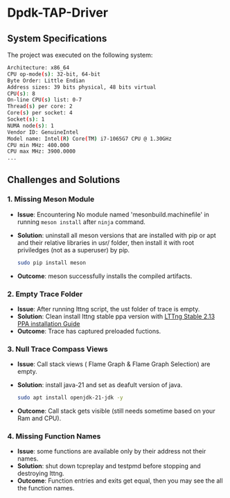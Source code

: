 # Dpdk-TAP-Driver

## System Specifications

The project was executed on the following system:

```bash
Architecture: x86_64
CPU op-mode(s): 32-bit, 64-bit
Byte Order: Little Endian
Address sizes: 39 bits physical, 48 bits virtual
CPU(s): 8
On-line CPU(s) list: 0-7
Thread(s) per core: 2
Core(s) per socket: 4
Socket(s): 1
NUMA node(s): 1
Vendor ID: GenuineIntel
Model name: Intel(R) Core(TM) i7-1065G7 CPU @ 1.30GHz
CPU min MHz: 400.000
CPU max MHz: 3900.0000
...
```


## Challenges and Solutions

### 1. Missing Meson Module

* **Issue**: Encountering No module named 'mesonbuild.machinefile' in running `meson install` after `ninja` command.
* **Solution**: uninstall all meson versions that are installed with pip or apt and their relative libraries in usr/ folder, then install it with root priviledges (not as a superuser) by pip.

  ```bash
  sudo pip install meson
  ```
* **Outcome**: meson successfully installs the compiled artifacts.

### 2. Empty Trace Folder

* **Issue**: After running lttng script, the ust folder of trace is empty.
* **Solution**: Clean install lttng stable ppa version with [LTTng Stable 2.13 PPA installation Guide](https://lttng.org/docs/v2.13/#doc-ubuntu-ppa) 
* **Outcome**: Trace has captured preloaded fuctions.

### 3. Null Trace Compass Views

* **Issue**: Call stack views ( Flame Graph & Flame Graph Selection) are empty.
* **Solution**: install java-21 and set as deafult version of java.

  ```bash
  sudo apt install openjdk-21-jdk -y
  ```
* **Outcome**: Call stack gets visible (still needs sometime based on your Ram and CPU).

### 4. Missing Function Names

* **Issue**: some functions are available only by their address not their names.
* **Solution**: shut down tcpreplay and testpmd before stopping and destroying lttng.
* **Outcome**: Function entries and exits get equal, then you may see the all the function names.
